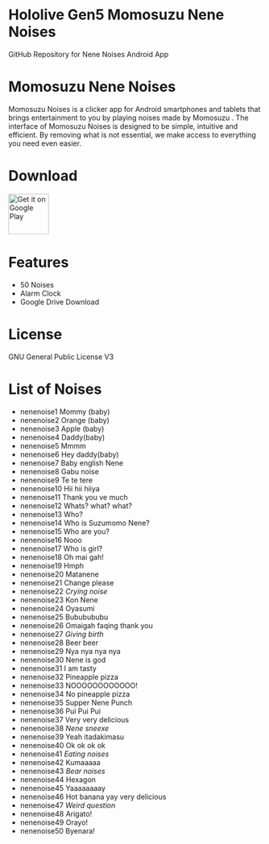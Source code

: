 # Hololive Gen5 Momosuzu Nene Noises
 GitHub Repository for Nene Noises Android App

# Momosuzu Nene Noises
Momosuzu Noises is a clicker app for Android smartphones and tablets that brings entertainment to you by playing noises made by Momosuzu .
The interface of Momosuzu Noises is designed to be simple, intuitive and efficient. By removing what is not essential, we make access to everything you need even easier.

# Download
[<img src="https://play.google.com/intl/en_us/badges/images/generic/en_badge_web_generic.png"
alt="Get it on Google Play"
height="80">](https://play.google.com/store/apps/details?id=com.yuzumin.nenenoises)

# Features
* 50 Noises
* Alarm Clock
* Google Drive Download

# License
GNU General Public License V3

# List of Noises
* nenenoise1  Mommy (baby)
* nenenoise2  Orange (baby)
* nenenoise3  Apple (baby)
* nenenoise4  Daddy(baby)
* nenenoise5  Mmmm
* nenenoise6  Hey daddy(baby)
* nenenoise7  Baby english Nene
* nenenoise8  Gabu noise
* nenenoise9  Te te tere
* nenenoise10 Hii hii hiiya
* nenenoise11 Thank you ve much
* nenenoise12 Whats? what? what?
* nenenoise13 Who?
* nenenoise14 Who is Suzumomo Nene?
* nenenoise15 Who are you?
* nenenoise16 Nooo
* nenenoise17 Who is girl?
* nenenoise18 Oh mai gah!
* nenenoise19 Hmph
* nenenoise20 Matanene
* nenenoise21 Change please
* nenenoise22 *Crying noise*
* nenenoise23 Kon Nene
* nenenoise24 Oyasumi
* nenenoise25 Bububububu
* nenenoise26 Omaigah faqing thank you
* nenenoise27 *Giving birth*
* nenenoise28 Beer beer
* nenenoise29 Nya nya nya nya
* nenenoise30 Nene is god
* nenenoise31 I am tasty
* nenenoise32 Pineapple pizza
* nenenoise33 NOOOOOOOOOOOO!
* nenenoise34 No pineapple pizza
* nenenoise35 Supper Nene Punch 
* nenenoise36 Pui Pui Pui
* nenenoise37 Very very delicious
* nenenoise38 *Nene sneexe*
* nenenoise39 Yeah itadakimasu
* nenenoise40 Ok ok ok ok
* nenenoise41 *Eating noises*
* nenenoise42 Kumaaaaa
* nenenoise43 *Bear noises*
* nenenoise44 Hexagon
* nenenoise45 Yaaaaaaaay
* nenenoise46 Hot banana yay very delicious
* nenenoise47 *Weird question*
* nenenoise48 Arigato!
* nenenoise49 Orayo!
* nenenoise50 Byenara!
